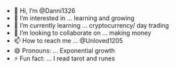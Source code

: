 - 👋 Hi, I’m @Danni1326
- 👀 I’m interested in ... learning and growing 
- 🌱 I’m currently learning ... cryptocurrency/ day trading 
- 💞️ I’m looking to collaborate on ... making money
- 📫 How to reach me ... @Unloved1205
- 😄 Pronouns: ... Exponential growth
- ⚡ Fun fact: ... I read tarot and runes

<!---
Danni1326/Danni1326 is a ✨ special ✨ repository because its `README.md` (this file) appears on your GitHub profile.
You can click the Preview link to take a look at your changes.
--->
